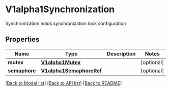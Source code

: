 # V1alpha1Synchronization

Synchronization holds synchronization lock configuration
## Properties
Name | Type | Description | Notes
------------ | ------------- | ------------- | -------------
**mutex** | [**V1alpha1Mutex**](V1alpha1Mutex.md) |  | [optional] 
**semaphore** | [**V1alpha1SemaphoreRef**](V1alpha1SemaphoreRef.md) |  | [optional] 

[[Back to Model list]](../README.md#documentation-for-models) [[Back to API list]](../README.md#documentation-for-api-endpoints) [[Back to README]](../README.md)


